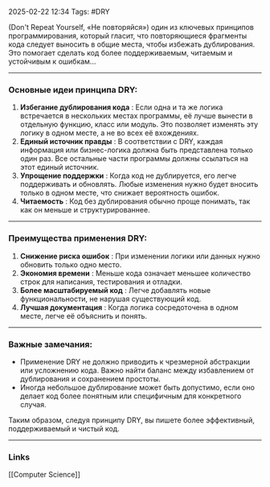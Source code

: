 2025-02-22 12:34
Tags: #DRY

(Don't Repeat Yourself, «Не повторяйся») один из ключевых принципов программирования, который гласит, что повторяющиеся фрагменты кода следует выносить в общие места, чтобы избежать дублирования. Это помогает сделать код более поддерживаемым, читаемым и устойчивым к ошибкам...

---

### Основные идеи принципа DRY:
1. **Избегание дублирования кода** : Если одна и та же логика встречается в нескольких местах программы, её лучше вынести в отдельную функцию, класс или модуль. Это позволяет изменять эту логику в одном месте, а не во всех её вхождениях.
2. **Единый источник правды** : В соответствии с DRY, каждая информация или бизнес-логика должна быть представлена только один раз. Все остальные части программы должны ссылаться на этот единый источник.
3. **Упрощение поддержки** : Когда код не дублируется, его легче поддерживать и обновлять. Любые изменения нужно будет вносить только в одном месте, что снижает вероятность ошибок.
4. **Читаемость** : Код без дублирования обычно проще понимать, так как он меньше и структурированнее.

---

### Преимущества применения DRY:

1. **Снижение риска ошибок** : При изменении логики или данных нужно обновить только одно место.
2. **Экономия времени** : Меньше кода означает меньшее количество строк для написания, тестирования и отладки.
3. **Более масштабируемый код** : Легче добавлять новые функциональности, не нарушая существующий код.
4. **Лучшая документация** : Когда логика сосредоточена в одном месте, легче её объяснить и понять.

---

### Важные замечания:

- Применение DRY не должно приводить к чрезмерной абстракции или усложнению кода. Важно найти баланс между избавлением от дублирования и сохранением простоты.
- Иногда небольшое дублирование может быть допустимо, если оно делает код более понятным или специфичным для конкретного случая.

Таким образом, следуя принципу DRY, вы пишете более эффективный, поддерживаемый и чистый код.

---
### Links
[[Computer Science]]
